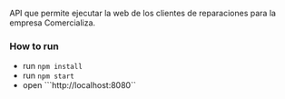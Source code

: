 API que permite ejecutar la web de los clientes de reparaciones para la empresa Comercializa.

### How to run

- run ```npm install```
- run ```npm start```
- open ```http://localhost:8080``